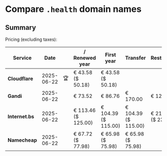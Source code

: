 # Compare `.health` domain names

## Summary

Pricing (excluding taxes):

| Service | Date |  | / Renewed year | First year | Transfer | Restoration |
|--|--|--|--|--|--|--|
| **Cloudflare** | 2025-06-22 | 🏆 | € 43.58<br>($ 50.18) | € 43.58<br>($ 50.18) |  |  |
| **Gandi** | 2025-06-22 |  | € 73.52 | € 86.76 | € 170.00 | € 127.06 |
| **Internet.bs** | 2025-06-22 |  | € 113.46<br>($ 125.00) | € 104.39<br>($ 115.00) | € 104.39<br>($ 115.00) | € 213.31<br>($ 235.00) |
| **Namecheap** | 2025-06-22 |  | € 67.72<br>($ 77.98) | € 65.98<br>($ 75.98) | € 65.98<br>($ 75.98) |  |
